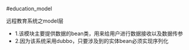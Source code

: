 #education_model
<div>
    <p>
       远程教育系统之model层
    </p>
</div>
<div>
    <ul>
		<li>1.该模块主要提供数据的bean类，用来给用户进行数据接收以及数据传参</li>
		<li>2.因为该系统采用dubbo，只要涉及到的实体bean必须实现序列化</li>
		</ul>
</div>
